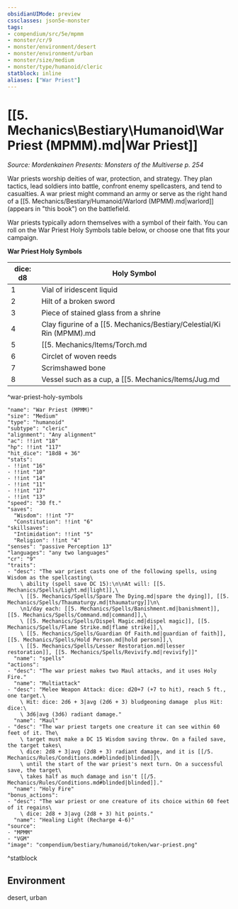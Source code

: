 ```yaml
---
obsidianUIMode: preview
cssclasses: json5e-monster
tags:
- compendium/src/5e/mpmm
- monster/cr/9
- monster/environment/desert
- monster/environment/urban
- monster/size/medium
- monster/type/humanoid/cleric
statblock: inline
aliases: ["War Priest"]
---
```

# [[5. Mechanics\Bestiary\Humanoid\War Priest (MPMM).md|War Priest]]
*Source: Mordenkainen Presents: Monsters of the Multiverse p. 254*  

War priests worship deities of war, protection, and strategy. They plan tactics, lead soldiers into battle, confront enemy spellcasters, and tend to casualties. A war priest might command an army or serve as the right hand of a [[5. Mechanics/Bestiary/Humanoid/Warlord (MPMM).md|warlord]] (appears in "this book") on the battlefield.

War priests typically adorn themselves with a symbol of their faith. You can roll on the War Priest Holy Symbols table below, or choose one that fits your campaign.

**War Priest Holy Symbols**

| dice: d8 | Holy Symbol |
|----------|-------------|
| 1 | Vial of iridescent liquid |
| 2 | Hilt of a broken sword |
| 3 | Piece of stained glass from a shrine |
| 4 | Clay figurine of a [[5. Mechanics/Bestiary/Celestial/Ki Rin (MPMM).md|ki-rin]] or another Celestial |
| 5 | [[5. Mechanics/Items/Torch.md|Torch]] carved so that a hand appears to be holding the flame |
| 6 | Circlet of woven reeds |
| 7 | Scrimshawed bone |
| 8 | Vessel such as a cup, a [[5. Mechanics/Items/Jug.md|jug]], an urn, or an amphora |
^war-priest-holy-symbols

```statblock
"name": "War Priest (MPMM)"
"size": "Medium"
"type": "humanoid"
"subtype": "cleric"
"alignment": "Any alignment"
"ac": !!int "18"
"hp": !!int "117"
"hit_dice": "18d8 + 36"
"stats":
- !!int "16"
- !!int "10"
- !!int "14"
- !!int "11"
- !!int "17"
- !!int "13"
"speed": "30 ft."
"saves":
  "Wisdom": !!int "7"
  "Constitution": !!int "6"
"skillsaves":
  "Intimidation": !!int "5"
  "Religion": !!int "4"
"senses": "passive Perception 13"
"languages": "any two languages"
"cr": "9"
"traits":
- "desc": "The war priest casts one of the following spells, using Wisdom as the spellcasting\
    \ ability (spell save DC 15):\n\nAt will: [[5. Mechanics/Spells/Light.md|light]],\
    \ [[5. Mechanics/Spells/Spare The Dying.md|spare the dying]], [[5. Mechanics/Spells/Thaumaturgy.md|thaumaturgy]]\n\
    \n1/day each: [[5. Mechanics/Spells/Banishment.md|banishment]], [[5. Mechanics/Spells/Command.md|command]],\
    \ [[5. Mechanics/Spells/Dispel Magic.md|dispel magic]], [[5. Mechanics/Spells/Flame Strike.md|flame strike]],\
    \ [[5. Mechanics/Spells/Guardian Of Faith.md|guardian of faith]], [[5. Mechanics/Spells/Hold Person.md|hold person]],\
    \ [[5. Mechanics/Spells/Lesser Restoration.md|lesser restoration]], [[5. Mechanics/Spells/Revivify.md|revivify]]"
  "name": "spells"
"actions":
- "desc": "The war priest makes two Maul attacks, and it uses Holy Fire."
  "name": "Multiattack"
- "desc": "Melee Weapon Attack: dice: d20+7 (+7 to hit), reach 5 ft., one target.\
    \ Hit: dice: 2d6 + 3|avg (2d6 + 3) bludgeoning damage  plus Hit: dice:\
    \ 3d6|avg (3d6) radiant damage."
  "name": "Maul"
- "desc": "The war priest targets one creature it can see within 60 feet of it. The\
    \ target must make a DC 15 Wisdom saving throw. On a failed save, the target takes\
    \ dice: 2d8 + 3|avg (2d8 + 3) radiant damage, and it is [[/5. Mechanics/Rules/Conditions.md#blinded|blinded]]\
    \ until the start of the war priest's next turn. On a successful save, the target\
    \ takes half as much damage and isn't [[/5. Mechanics/Rules/Conditions.md#blinded|blinded]]."
  "name": "Holy Fire"
"bonus_actions":
- "desc": "The war priest or one creature of its choice within 60 feet of it regains\
    \ dice: 2d8 + 3|avg (2d8 + 3) hit points."
  "name": "Healing Light (Recharge 4-6)"
"source":
- "MPMM"
- "VGM"
"image": "compendium/bestiary/humanoid/token/war-priest.png"
```
^statblock

## Environment

desert, urban
